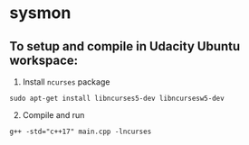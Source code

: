 # sysmon

## To setup and compile in Udacity Ubuntu workspace:

1. Install `ncurses` package
```
sudo apt-get install libncurses5-dev libncursesw5-dev
```
2. Compile and run
```
g++ -std="c++17" main.cpp -lncurses
